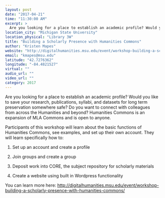 ```yaml
---
layout: post
date: "2017-04-21"
time: "11:30:00 AM"
excerpt: >
  Are you looking for a place to establish an academic profile? Would you like to save your research, publications, syllabi, and datasets for ...
location_city: "Michigan State University"
location_physical: "Library 3W"
title: "Building a Scholarly Presence with Humanities Commons"
author: "Kristen Mapes"
website: "http://digitalhumanities.msu.edu/event/workshop-building-a-scholarly-presence-with-humanities-commons/"
email: "kmapes@msu.edu"
latitude: "42.7276362"
longitude: "-84.4821527"
virtual: ""
audio_url: ""
video_url: ""
category: 2017
---
```


Are you looking for a place to establish an academic profile? Would you like to save your research, publications, syllabi, and datasets for long term preservation somewhere safe? Do you want to connect with colleagues from across the Humanities and beyond? Humanities Commons is an expansion of MLA Commons and is open to anyone.

Participants of this workshop will learn about the basic functions of Humanities Commons, see examples, and set up their own account. They will learn specifically how to:

1) Set up an account and create a profile

2) Join groups and create a group

3) Deposit work into CORE, the subject repository for scholarly materials

4) Create a website using built in Wordpress functionality

You can learn more here: <http://digitalhumanities.msu.edu/event/workshop-building-a-scholarly-presence-with-humanities-commons/>
